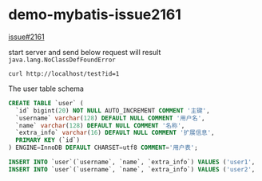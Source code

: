 # demo-mybatis-issue2161
[issue#2161](https://github.com/mybatis/mybatis-3/issues/2161)

start server and send below request will result `java.lang.NoClassDefFoundError`
```
curl http://localhost/test?id=1
```
The user table schema
```sql
CREATE TABLE `user` (
  `id` bigint(20) NOT NULL AUTO_INCREMENT COMMENT '主键',
  `username` varchar(128) DEFAULT NULL COMMENT '用户名',
  `name` varchar(128) DEFAULT NULL COMMENT '名称',
  `extra_info` varchar(16) DEFAULT NULL COMMENT '扩展信息',
  PRIMARY KEY (`id`)
) ENGINE=InnoDB DEFAULT CHARSET=utf8 COMMENT='用户表';

INSERT INTO `user`(`username`, `name`, `extra_info`) VALUES ('user1', 'name1', NULL);
INSERT INTO `user`(`username`, `name`, `extra_info`) VALUES ('user2', 'name2', NULL);
```